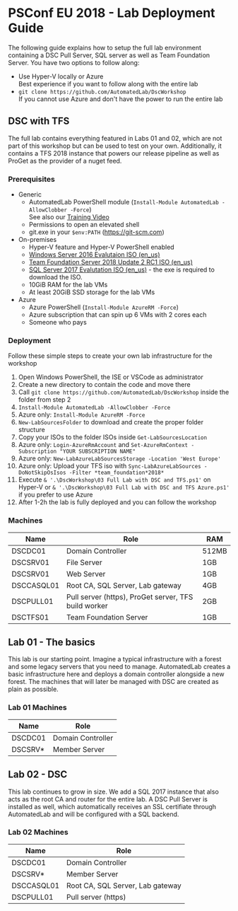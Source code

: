 # PSConf EU 2018 - Lab Deployment Guide

The following guide explains how to setup the full lab environment containing a DSC Pull Server, SQL server as well as Team Foundation Server. 
You have two options to follow along:
- Use Hyper-V locally or Azure  
Best experience if you want to follow along with the entire lab
- ```git clone https://github.com/AutomatedLab/DscWorkshop```  
If you cannot use Azure and don't have the power to run the entire lab

## DSC with TFS

The full lab contains everything featured in Labs 01 and 02, which are not part of this workshop but can be used to test on your own. Additionally, it contains a TFS 2018 instance that powers our release pipeline as well as ProGet as the provider of a nuget feed.

### Prerequisites

- Generic
  - AutomatedLab PowerShell module (```Install-Module AutomatedLab -AllowClobber -Force```)  
  See also our [Training Video](<https://youtu.be/lrPlRvFR5fA>)
  - Permissions to open an elevated shell
  - git.exe in your ```$env:PATH``` (<https://git-scm.com>)
- On-premises
  - Hyper-V feature and Hyper-V PowerShell enabled
  - [Windows Server 2016 Evalutaion ISO (en_us)](https://www.microsoft.com/en-us/evalcenter/evaluate-windows-server-2016)
  - [Team Foundation Server 2018 Update 2 RC1 ISO (en_us)](https://www.visualstudio.com/downloads/)
  - [SQL Server 2017 Evalutation ISO (en_us)](https://www.microsoft.com/en-us/evalcenter/evaluate-sql-server-2017-rtm) - the exe is required to download the ISO.
  - 10GiB RAM for the lab VMs
  - At least 20GiB SSD storage for the lab VMs
- Azure
  - Azure PowerShell (```Install-Module AzureRM -Force```)
  - Azure subscription that can spin up 6 VMs with 2 cores each
  - Someone who pays

### Deployment

Follow these simple steps to create your own lab infrastructure for the workshop

1. Open Windows PowerShell, the ISE or VSCode as administrator
1. Create a new directory to contain the code and move there
1. Call ```git clone https://github.com/AutomatedLab/DscWorkshop``` inside the folder from step 2
1. ```Install-Module AutomatedLab -AllowClobber -Force```
  1. Azure only: ```Install-Module AzureRM -Force```
1. ```New-LabSourcesFolder``` to download and create the proper folder structure
1. Copy your ISOs to the folder ISOs inside ```Get-LabSourcesLocation```
  1. Azure only: ```Login-AzureRmAccount``` and ```Set-AzureRmContext -Subscription "YOUR SUBSCRIPTION NAME"```
  1. Azure only: ```New-LabAzureLabSourcesStorage -Location 'West Europe'```
  1. Azure only: Upload your TFS iso with ```Sync-LabAzureLabSources -DoNotSkipOsIsos -Filter *team_foundation*2018*```
1. Execute ```& '.\DscWorkshop\03 Full Lab with DSC and TFS.ps1'``` on Hyper-V or ```& '.\DscWorkshop\03 Full Lab with DSC and TFS Azure.ps1'``` if you prefer to use Azure
1. After 1-2h the lab is fully deployed and you can follow the workshop

### Machines

Name   |   Role | RAM
--- | --- | ---
DSCDC01|Domain Controller | 512MB
DSCSRV01|File Server | 1GB
DSCSRV01|Web Server | 1GB
DSCCASQL01 | Root CA, SQL Server, Lab gateway| 4GB
DSCPULL01 | Pull server (https), ProGet server, TFS build worker | 2GB
DSCTFS01 | Team Foundation Server | 1GB

## Lab 01 - The basics

This lab is our starting point. Imagine a typical infrastructure with a forest and some legacy servers that you need to manage. AutomatedLab creates a basic infrastructure here and deploys a domain controller alongside a new forest.
The machines that will later be managed with DSC are created as plain as possible.

### Lab 01 Machines

Name   |   Role
--- | ---
DSCDC01|Domain Controller
DSCSRV*|Member Server

## Lab 02 - DSC

This lab continues to grow in size. We add a SQL 2017 instance that also acts as the root CA and router for the entire lab. A DSC Pull Server is installed as well, which automatically receives an SSL certifiate through AutomatedLab and will be configured with a SQL backend.

### Lab 02 Machines

Name   |   Role
--- | ---
DSCDC01|Domain Controller
DSCSRV*|Member Server
DSCCASQL01 | Root CA, SQL Server, Lab gateway
DSCPULL01 | Pull server (https)